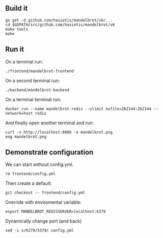Build it
----------

```
go get -d github.com/hasiotis/mandelbrot/v6/...
cd $GOPATH/src/github.com/hasiotis/mandelbrot/v6
make tools
make
```

Run it
----------

On a terminal run:

```
./frontend/mandelbrot-frontend
```

On a second terminal run:

```
./backend/mandelbrot-backend
```

On a terminal terminal run:
```
docker run --name mandelbrot-redis --ulimit nofile=262144:262144 --network=host redis
```

And finally open another terminal and run:
```
curl -s http://localhost:8080 -o mandelbrot.png
eog mandelbrot.png
```

Demonstrate configuration
-------------------------

We can start without config.yml.

```
rm frontend/config.yml
```

Then create a default:

```
git checkout -- frontend/config.yml
```

Override with enviromental variable:

```
export MANDELBROT_REDISSERVER=localhost:6379
```

Dynamically change port (and back)

```
sed -i s/6379/5379/ config.yml
```
